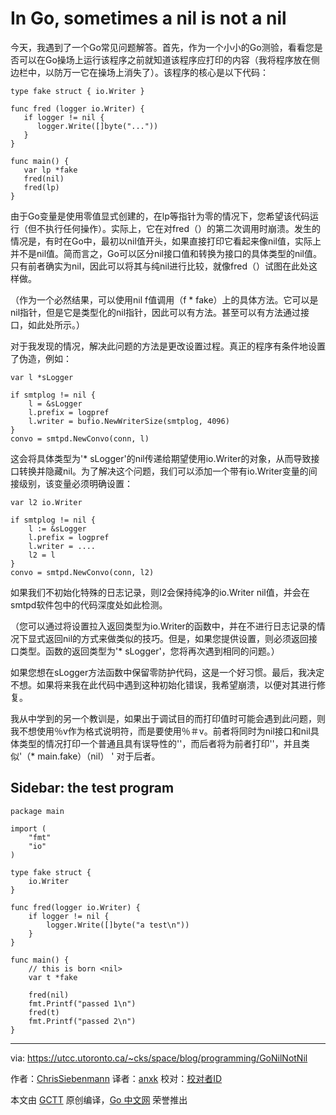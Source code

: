 # In Go, sometimes a nil is not a nil

今天，我遇到了一个Go常见问题解答。首先，作为一个小小的Go测验，看看您是否可以在Go操场上运行该程序之前就知道该程序应打印的内容（我将程序放在侧边栏中，以防万一它在操场上消失了）。该程序的核心是以下代码：

```golang
type fake struct { io.Writer }

func fred (logger io.Writer) {
   if logger != nil {
      logger.Write([]byte("..."))
   }
}

func main() {
   var lp *fake
   fred(nil)
   fred(lp)
}
```
由于Go变量是使用零值显式创建的，在lp等指针为零的情况下，您希望该代码运行（但不执行任何操作）。实际上，它在对fred（）的第二次调用时崩溃。发生的情况是，有时在Go中，最初以nil值开头，如果直接打印它看起来像nil值，实际上并不是nil值。简而言之，Go可以区分nil接口值和转换为接口的具体类型的nil值。只有前者确实为nil，因此可以将其与纯ni​​l进行比较，就像fred（）试图在此处这样做。

（作为一个必然结果，可以使用nil f值调用（f * fake）上的具体方法。它可以是nil指针，但是它是类型化的nil指针，因此可以有方法。甚至可以有方法通过接口，如此处所示。）

对于我发现的情况，解决此问题的方法是更改​​设置过程。真正的程序有条件地设置了伪造，例如：

```golang
var l *sLogger

if smtplog != nil {
    l = &sLogger
    l.prefix = logpref
    l.writer = bufio.NewWriterSize(smtplog, 4096)
}
convo = smtpd.NewConvo(conn, l)
```

这会将具体类型为'* sLogger'的nil传递给期望使用io.Writer的对象，从而导致接口转换并隐藏nil。为了解决这个问题，我们可以添加一个带有io.Writer变量的间接级别，该变量必须明确设置：

```golang
var l2 io.Writer

if smtplog != nil {
    l := &sLogger
    l.prefix = logpref
    l.writer = ....
    l2 = l
}
convo = smtpd.NewConvo(conn, l2)

```

如果我们不初始化特殊的日志记录，则l2会保持纯净的io.Writer nil值，并会在smtpd软件包中的代码深度处如此检测。

（您可以通过将设置拉入返回类型为io.Writer的函数中，并在不进行日志记录的情况下显式返回nil的方式来做类似的技巧。但是，如果您提供设置，则必须返回接口类型。函数的返回类型为'* sLogger'，您将再次遇到相同的问题。）

如果您想在sLogger方法函数中保留零防护代码，这是一个好习惯。最后，我决定不想。如果将来我在此代码中遇到这种初始化错误，我希望崩溃，以便对其进行修复。

我从中学到的另一个教训是，如果出于调试目的而打印值时可能会遇到此问题，则我不想使用％v作为格式说明符，而是要使用％＃v。前者将同时为nil接口和nil具体类型的情况打印一个普通且具有误导性的''，而后者将为前者打印''，并且类似'（* main.fake）（nil） ' 对于后者。

## Sidebar: the test program

```golang
package main

import (
    "fmt"
    "io"
)

type fake struct {
    io.Writer
}

func fred(logger io.Writer) {
    if logger != nil {
        logger.Write([]byte("a test\n"))
    }
}

func main() {
    // this is born <nil>
    var t *fake

    fred(nil)
    fmt.Printf("passed 1\n")
    fred(t)
    fmt.Printf("passed 2\n")
}
```

---

via: https://utcc.utoronto.ca/~cks/space/blog/programming/GoNilNotNil

作者：[ChrisSiebenmann](https://utcc.utoronto.ca/~cks/space/People/ChrisSiebenmann)
译者：[anxk](https://github.com/anxk)
校对：[校对者ID](https://github.com/校对者ID)

本文由 [GCTT](https://github.com/studygolang/GCTT) 原创编译，[Go 中文网](https://studygolang.com/) 荣誉推出
